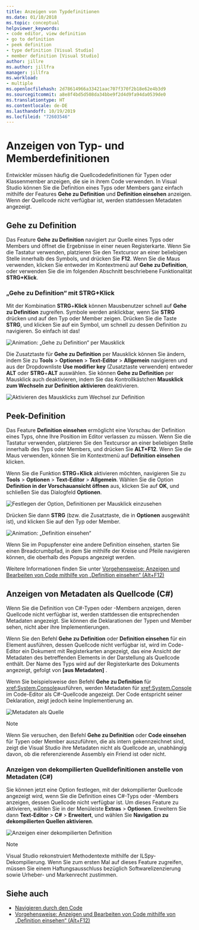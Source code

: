 ```yaml
---
title: Anzeigen von Typdefinitionen
ms.date: 01/10/2018
ms.topic: conceptual
helpviewer_keywords:
- code editor, view definition
- go to definition
- peek definition
- type definition [Visual Studio]
- member definition [Visual Studio]
author: jillre
ms.author: jillfra
manager: jillfra
ms.workload:
- multiple
ms.openlocfilehash: 2d78614966a33421aac707f370f2b18e62e4b3d9
ms.sourcegitcommit: a8e8f4bd5d508da34bbe9f2d4d9fa94da0539de0
ms.translationtype: HT
ms.contentlocale: de-DE
ms.lasthandoff: 10/19/2019
ms.locfileid: "72603546"
---
```

# <a name="view-type-and-member-definitions"></a>Anzeigen von Typ- und Memberdefinitionen

Entwickler müssen häufig die Quellcodedefinitionen für Typen oder Klassenmember anzeigen, die sie in ihrem Code verwenden. In Visual Studio können Sie die Definition eines Typs oder Members ganz einfach mithilfe der Features **Gehe zu Definition** und **Definition einsehen** anzeigen. Wenn der Quellcode nicht verfügbar ist, werden stattdessen Metadaten angezeigt.

## <a name="go-to-definition"></a>Gehe zu Definition

Das Feature **Gehe zu Definition** navigiert zur Quelle eines Typs oder Members und öffnet die Ergebnisse in einer neuen Registerkarte. Wenn Sie die Tastatur verwenden, platzieren Sie den Textcursor an einer beliebigen Stelle innerhalb des Symbols, und drücken Sie **F12**. Wenn Sie die Maus verwenden, klicken Sie entweder im Kontextmenü auf **Gehe zu Definition**, oder verwenden Sie die im folgenden Abschnitt beschriebene Funktionalität **STRG+Klick**.

### <a name="ctrl-click-go-to-definition"></a>„Gehe zu Definition“ mit STRG+Klick

Mit der Kombination **STRG**+**Klick** können Mausbenutzer schnell auf **Gehe zu Definition** zugreifen. Symbole werden anklickbar, wenn Sie **STRG** drücken und auf den Typ oder Member zeigen. Drücken Sie die Taste **STRG**, und klicken Sie auf ein Symbol, um schnell zu dessen Definition zu navigieren. So einfach ist das!

![Animation: „Gehe zu Definition“ per Mausklick](../ide/media/click_gotodef.gif)

Die Zusatztaste für **Gehe zu Definition** per Mausklick können Sie ändern, indem Sie zu **Tools** > **Optionen** > **Text-Editor** > **Allgemein** navigieren und aus der Dropdownliste **Use modifier key** (Zusatztaste verwenden) entweder **ALT** oder **STRG**+**ALT** auswählen. Sie können **Gehe zu Definition** per Mausklick auch deaktivieren, indem Sie das Kontrollkästchen **Mausklick zum Wechseln zur Definition aktivieren** deaktivieren.

![Aktivieren des Mausklicks zum Wechsel zur Definition](../ide/media/editor_options_mouse_click_gotodef.png)

## <a name="peek-definition"></a>Peek-Definition

Das Feature **Definition einsehen** ermöglicht eine Vorschau der Definition eines Typs, ohne Ihre Position im Editor verlassen zu müssen. Wenn Sie die Tastatur verwenden, platzieren Sie den Textcursor an einer beliebigen Stelle innerhalb des Typs oder Members, und drücken Sie **ALT+F12**. Wenn Sie die Maus verwenden, können Sie im Kontextmenü auf **Definition einsehen** klicken.

Wenn Sie die Funktion **STRG**+**Klick** aktivieren möchten, navigieren Sie zu **Tools** > **Optionen** > **Text-Editor** > **Allgemein**. Wählen Sie die Option **Definition in der Vorschauansicht öffnen** aus, klicken Sie auf **OK**, und schließen Sie das Dialogfeld **Optionen**.

![Festlegen der Option, Definitionen per Mausklick einzusehen](../ide/media/editor_options_peek_view.png)

Drücken Sie dann **STRG** (bzw. die Zusatztaste, die in **Optionen** ausgewählt ist), und klicken Sie auf den Typ oder Member.

![Animation: „Definition einsehen“](../ide/media/peek_definition.gif)

Wenn Sie im Popupfenster eine andere Definition einsehen, starten Sie einen Breadcrumbpfad, in dem Sie mithilfe der Kreise und Pfeile navigieren können, die oberhalb des Popups angezeigt werden.

Weitere Informationen finden Sie unter [Vorgehensweise: Anzeigen und Bearbeiten von Code mithilfe von „Definition einsehen“ (Alt+F12)](how-to-view-and-edit-code-by-using-peek-definition-alt-plus-f12.md)

## <a name="view-metadata-as-source-code-c"></a>Anzeigen von Metadaten als Quellcode (C#)

Wenn Sie die Definition von C#-Typen oder -Membern anzeigen, deren Quellcode nicht verfügbar ist, werden stattdessen die entsprechenden Metadaten angezeigt. Sie können die Deklarationen der Typen und Member sehen, nicht aber ihre Implementierungen.

Wenn Sie den Befehl **Gehe zu Definition** oder **Definition einsehen** für ein Element ausführen, dessen Quellcode nicht verfügbar ist, wird im Code-Editor ein Dokument mit Registerkarten angezeigt, das eine Ansicht der Metadaten des betreffenden Elements in der Darstellung als Quellcode enthält. Der Name des Typs wird auf der Registerkarte des Dokuments angezeigt, gefolgt von **[aus Metadaten]** .

Wenn Sie beispielsweise den Befehl **Gehe zu Definition** für <xref:System.Console>ausführen, werden Metadaten für <xref:System.Console> im Code-Editor als C#-Quellcode angezeigt. Der Code entspricht seiner Deklaration, zeigt jedoch keine Implementierung an.

![Metadaten als Quelle](../ide/media/metadatasource.png)

> [!NOTE]
> Wenn Sie versuchen, den Befehl **Gehe zu Definition** oder **Code einsehen** für Typen oder Member auszuführen, die als intern gekennzeichnet sind, zeigt die Visual Studio ihre Metadaten nicht als Quellcode an, unabhängig davon, ob die referenzierende Assembly ein Friend ist oder nicht.

### <a name="view-decompiled-source-definitions-instead-of-metadata-c"></a>Anzeigen von dekompilierten Quelldefinitionen anstelle von Metadaten (C#)

Sie können jetzt eine Option festlegen, mit der dekompilierter Quellcode angezeigt wird, wenn Sie die Definition eines C#-Typs oder -Members anzeigen, dessen Quellcode nicht verfügbar ist. Um dieses Feature zu aktivieren, wählen Sie in der Menüleiste **Extras** > **Optionen**. Erweitern Sie dann **Text-Editor** > **C#**  > **Erweitert**, und wählen Sie **Navigation zu dekompilierten Quellen aktivieren**.

![Anzeigen einer dekompilierten Definition](media/go-to-definition-decompiled-sources.png)

> [!NOTE]
> Visual Studio rekonstruiert Methodentexte mithilfe der ILSpy-Dekompilierung. Wenn Sie zum ersten Mal auf dieses Feature zugreifen, müssen Sie einem Haftungsausschluss bezüglich Softwarelizenzierung sowie Urheber- und Markenrecht zustimmen.

## <a name="see-also"></a>Siehe auch

- [Navigieren durch den Code](../ide/navigating-code.md)
- [Vorgehensweise: Anzeigen und Bearbeiten von Code mithilfe von „Definition einsehen“ (Alt+F12)](how-to-view-and-edit-code-by-using-peek-definition-alt-plus-f12.md)